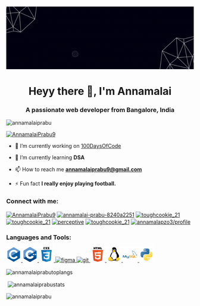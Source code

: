<p align="center"><img src = "https://github.com/annamalaiprabu/annamalaiprabu/blob/main/gifs/gallery.gif"/></p>
<h1 align="center">Heyy there 👋, I'm Annamalai</h1>
<h3 align="center">A passionate web developer from Bangalore, India</h3>

<p align="left"> <img src="https://komarev.com/ghpvc/?username=annamalaiprabu&label=Profile%20views&color=0e75b6&style=flat" alt="annamalaiprabu" /> </p>

<p align="left"> <a href="https://twitter.com/AnnamalaiPrabu9" target="blank"><img src="https://img.shields.io/twitter/follow/AnnamalaiPrabu9?logo=twitter&style=for-the-badge" alt="AnnamalaiPrabu9" /></a> </p>

- 🔭 I’m currently working on [100DaysOfCode](https://github.com/annamalaiprabu/100-Days-Of-Code/blob/main/dailylog.md)

- 🌱 I’m currently learning **DSA**

- 📫 How to reach me **annamalaiprabu9@gmail.com**

- ⚡ Fun fact **I really enjoy playing football.**

<h3 align="left">Connect with me:</h3>
<p align="left">
<a href="https://twitter.com/AnnamalaiPrabu9" target="blank"><img align="center" src="https://raw.githubusercontent.com/rahuldkjain/github-profile-readme-generator/master/src/images/icons/Social/twitter.svg" alt="AnnamalaiPrabu9" height="30" width="40" /></a>
<a href="https://linkedin.com/in/annamalai-prabu-8240a2251" target="blank"><img align="center" src="https://raw.githubusercontent.com/rahuldkjain/github-profile-readme-generator/master/src/images/icons/Social/linked-in-alt.svg" alt="annamalai-prabu-8240a2251" height="30" width="40" /></a>
<a href="https://www.codechef.com/users/toughcookie_21" target="blank"><img align="center" src="https://cdn.jsdelivr.net/npm/simple-icons@3.1.0/icons/codechef.svg" alt="toughcookie_21" height="30" width="40" /></a>
<a href="https://www.hackerrank.com/toughcookie_21" target="blank"><img align="center" src="https://raw.githubusercontent.com/rahuldkjain/github-profile-readme-generator/master/src/images/icons/Social/hackerrank.svg" alt="toughcookie_21" height="30" width="40" /></a>
<a href="https://codeforces.com/profile/perceptive" target="blank"><img align="center" src="https://raw.githubusercontent.com/rahuldkjain/github-profile-readme-generator/master/src/images/icons/Social/codeforces.svg" alt="perceptive" height="30" width="40" /></a>
<a href="https://www.leetcode.com/toughcookie_21" target="blank"><img align="center" src="https://raw.githubusercontent.com/rahuldkjain/github-profile-readme-generator/master/src/images/icons/Social/leet-code.svg" alt="toughcookie_21" height="30" width="40" /></a>
<a href="https://auth.geeksforgeeks.org/user/annamalapzo3/profile" target="blank"><img align="center" src="https://raw.githubusercontent.com/rahuldkjain/github-profile-readme-generator/master/src/images/icons/Social/geeks-for-geeks.svg" alt="annamalapzo3/profile" height="30" width="40" /></a>
</p>

<h3 align="left">Languages and Tools:</h3>
<p align="left"> <a href="https://www.cprogramming.com/" target="_blank" rel="noreferrer"> <img src="https://raw.githubusercontent.com/devicons/devicon/master/icons/c/c-original.svg" alt="c" width="40" height="40"/> </a> <a href="https://www.w3schools.com/cpp/" target="_blank" rel="noreferrer"> <img src="https://raw.githubusercontent.com/devicons/devicon/master/icons/cplusplus/cplusplus-original.svg" alt="cplusplus" width="40" height="40"/> </a> <a href="https://www.w3schools.com/css/" target="_blank" rel="noreferrer"> <img src="https://raw.githubusercontent.com/devicons/devicon/master/icons/css3/css3-original-wordmark.svg" alt="css3" width="40" height="40"/> </a> <a href="https://www.figma.com/" target="_blank" rel="noreferrer"> <img src="https://www.vectorlogo.zone/logos/figma/figma-icon.svg" alt="figma" width="40" height="40"/> </a> <a href="https://git-scm.com/" target="_blank" rel="noreferrer"> <img src="https://www.vectorlogo.zone/logos/git-scm/git-scm-icon.svg" alt="git" width="40" height="40"/> </a> <a href="https://www.w3.org/html/" target="_blank" rel="noreferrer"> <img src="https://raw.githubusercontent.com/devicons/devicon/master/icons/html5/html5-original-wordmark.svg" alt="html5" width="40" height="40"/> </a> <a href="https://www.linux.org/" target="_blank" rel="noreferrer"> <img src="https://raw.githubusercontent.com/devicons/devicon/master/icons/linux/linux-original.svg" alt="linux" width="40" height="40"/> </a> <a href="https://www.mysql.com/" target="_blank" rel="noreferrer"> <img src="https://raw.githubusercontent.com/devicons/devicon/master/icons/mysql/mysql-original-wordmark.svg" alt="mysql" width="40" height="40"/> </a> <a href="https://www.python.org" target="_blank" rel="noreferrer"> <img src="https://raw.githubusercontent.com/devicons/devicon/master/icons/python/python-original.svg" alt="python" width="40" height="40"/> </a> </p>

<p><img align="center" src="https://github-readme-stats-sigma-five.vercel.app/api/top-langs?username=annamalaiprabu&show_icons=true&locale=en&layout=compact&theme=midnight-purple" alt="annamalaiprabutoplangs" /></p>

<p>&nbsp;<img align="center" src="https://github-readme-stats-sigma-five.vercel.app/api?username=annamalaiprabu&theme=midnight-purple&show_icons=true&locale=en" alt="annamalaiprabustats" /></p>
<p><img align="center" src ="https://streak-stats.demolab.com?user=annamalaiprabu&theme=violet-punch" alt="annamalaiprabu"/></p>
